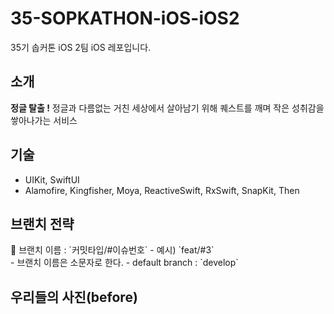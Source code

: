 # 35-SOPKATHON-iOS-iOS2
35기 솝커톤 iOS 2팀 iOS 레포입니다.

## 소개
**정글 탈출 !**
정글과 다름없는 거친 세상에서 살아남기 위해 퀘스트를 깨며 작은 성취감을 쌓아나가는 서비스

## 기술
* UIKit, SwiftUI
* Alamofire, Kingfisher, Moya, ReactiveSwift, RxSwift, SnapKit, Then

## 브랜치 전략
<aside>
🌵 브랜치 이름 : `커밋타입/#이슈번호` - 예시) `feat/#3`

</aside>
- 브랜치 이름은 소문자로 한다.
- default branch : `develop`

## 우리들의 사진(before)
